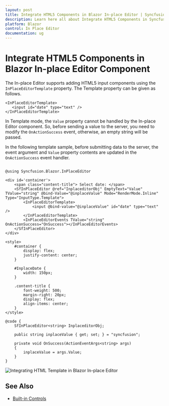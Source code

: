 ```yaml
---
layout: post
title: Integrate HTML5 Components in Blazor In-place Editor | Syncfusion
description: Learn here all about Integrate HTML5 Components in Syncfusion Blazor In-place Editor component and more.
platform: Blazor
control: In Place Editor 
documentation: ug
---
```


# Integrate HTML5 Components in Blazor In-place Editor Component

The In-place Editor supports adding HTML5 input components using the `InPlaceEditorTemplate` property. The Template property can be given as follows.

```cshtml
<InPlaceEditorTemplate>
   <input id="date" type="text" />
</InPlaceEditorTemplate>

```

In Template mode, the `Value` property cannot be handled by the In-place Editor component. So, before sending a value to the server, you need to modify the `OnActionSuccess` event, otherwise, an empty string will be passed.

In the following template sample, before submitting data to the server, the event argument and `Value` property contents are updated in the `OnActionSuccess` event handler.

```cshtml

@using Syncfusion.Blazor.InPlaceEditor

<div id='container'>
    <span class="content-title"> Select date: </span>
    <SfInPlaceEditor @ref="InplaceditorObj" EmptyText="Value" TValue="string" @bind-Value="@inplaceValue" Mode="RenderMode.Inline" Type="InputType.Template">
        <InPlaceEditorTemplate>
            <input @bind-value="@inplaceValue" id="date" type="text" />
        </InPlaceEditorTemplate>
        <InPlaceEditorEvents TValue="string" OnActionSuccess="OnSuccess"></InPlaceEditorEvents>
    </SfInPlaceEditor>
</div>

<style>
    #container {
        display: flex;
        justify-content: center;
    }

    #InplaceDate {
        width: 150px;
    }

    .content-title {
        font-weight: 500;
        margin-right: 20px;
        display: flex;
        align-items: center;
    }
</style>

@code {
    SfInPlaceEditor<string> InplaceditorObj;

    public string inplaceValue { get; set; } = "syncfusion";

    private void OnSuccess(ActionEventArgs<string> args)
    {
        inplaceValue = args.Value;
    }
}

```


![Integrating HTML Template in Blazor In-place Editor](./images/blazor-inplace-editor-html-template.png)

## See Also

* [Built-in Controls](./controls)